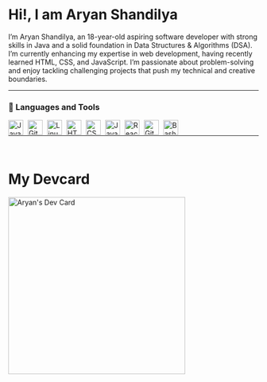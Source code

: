# Hi!, I am Aryan Shandilya
I’m Aryan Shandilya, an 18-year-old aspiring software developer with strong skills in Java and a solid foundation in Data Structures & Algorithms (DSA). I’m currently enhancing my expertise in web development, having recently learned HTML, CSS, and JavaScript. I’m passionate about problem-solving and enjoy tackling challenging projects that push my technical and creative boundaries.


---

### 🧰 Languages and Tools

<img align="left" alt="Java" width="30px" style="padding-right:6px;" src="https://cdn.jsdelivr.net/gh/devicons/devicon/icons/java/java-original.svg"/>
<img align="left" alt="Git" width="30px" style="padding-right:6px;" src="https://cdn.jsdelivr.net/gh/devicons/devicon/icons/git/git-original.svg" />
<img align="left" alt="Linux" width="30px" style="padding-right:6px;" src="https://cdn.jsdelivr.net/gh/devicons/devicon/icons/linux/linux-original.svg" />
<img align="left" alt="HTML" width="30px" style="padding-right:6px;" src="https://cdn.jsdelivr.net/gh/devicons/devicon/icons/html5/html5-plain.svg" />
<img align="left" alt="CSS" width="30px" style="padding-right:6px;" src="https://cdn.jsdelivr.net/gh/devicons/devicon/icons/css3/css3-plain.svg" />
<img align="left" alt="JavaScript" width="30px" style="padding-right:6px;" src="https://cdn.jsdelivr.net/gh/devicons/devicon/icons/javascript/javascript-plain.svg" />
<img align="left" alt="React" width="30px" style="padding-right:6px;" src="https://cdn.jsdelivr.net/gh/devicons/devicon/icons/react/react-original.svg" />
<img align="left" alt="GitHub" width="30px" style="padding-right:6px;" src="https://cdn.jsdelivr.net/gh/devicons/devicon/icons/github/github-original.svg" />
<img align="left" alt="Bash" width="30px" style="padding-right:6px;" src="https://cdn.jsdelivr.net/gh/devicons/devicon/icons/bash/bash-original.svg" />


</br>



---




</br>

# My Devcard

<a href="https://app.daily.dev/shandilyaaryan"><img src="https://api.daily.dev/devcards/v2/KQIVmMjA6mPeBBXlFKNSM.png?type=default&r=329" width="356" alt="Aryan's Dev Card"/></a>
